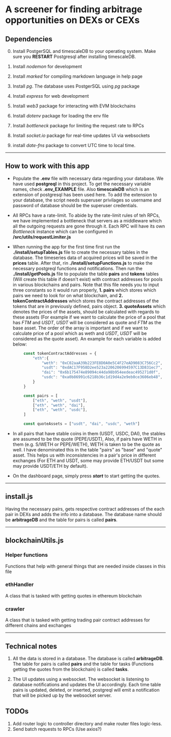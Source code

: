# A screener for finding arbitrage opportunities on DEXs or CEXs

## Dependencies

0. Install PostgerSQL and timescaleDB to your operating system. Make sure you **RESTART** Postgresql after installing timescaleDB.

1. Install *nodemon* for development

2. Install *marked* for compiling markdown language in help page

3. Install *pg*. The database uses PostgerSQL using *pg* package

4. Install *express* for web development

5. Install *web3* package for interacting with EVM blockchains

6. Install *dotenv* package for loading the env file

7. Install *bottleneck* package for limiting the request rate to RPCs

8. Install *socket.io* package for real-time updates UI via websockets

9. install *date-fns* package to convert UTC time to local time.

---

## How to work with this app

* Populate the **.env** file with necessary data regarding your database. We have used **postgreql** in this project. To get the necessary variable names, check **.env_EXAMPLE** file. Also **timescaleDB** which is an extension of postgresql has been used here. To add the extension to your database, the script needs superuser privilages so username and password of database should be the superuser credentials.

* All RPCs have a rate-limit. To abide by the rate-limit rules of teh RPCs, we have implemented a bottleneck that servers as a middleware which all the outgoing requests are gone through it. Each RPC will have its own *Bottleneck* instance which can be configured in **/src/utils/requestLimiter.js**

* When running the app for the first time first run the **./install/setupTables.js** file to create the necessary tables in the database. The timeseries data of acquired prices will be saved in the **prices** table. After that, rin **./install/setupFunctions.js** to make the necessary postgreql functions and notifications. Then run the **./install/getPools.js** file to populate the table **pairs** and **tokens** tables (Will create this table if doesn't exist) with contract addresses for pools in various blockchains and pairs. Note that this file needs you to input three constants so it would run properly, **1. pairs** which stores which pairs we need to look for on what blockchain, and **2. tokenContractAddresses** which stores the contract addresses of the tokens that are in previously defined, pairs object. **3. quoteAssets** which denotes the prices of the assets, should be calculated with regards to these assets (For example if we want to calculate the price of a pool that has *FTM* and *USDT*, *USDT* will be considered as quote and *FTM* as the base asset. The order of the array is important and if we want to calculate price of a pool which as weth and *USDT*, *USDT* will be considered as the quote asset). An example for each variable is added below:

```javascript
        const tokenContractAddresses = {
            "eth":{
                "weth": "0xC02aaA39b223FE8D0A0e5C4F27eAD9083C756Cc2",
                "usdt": "0xdAC17F958D2ee523a2206206994597C13D831ec7",
                "dai": "0x6b175474e89094c44da98b954eedeac495271d0f",
                "usdc": "0xa0b86991c6218b36c1d19d4a2e9eb0ce3606eb48",
            }
        }

        const pairs = [
            ["eth", "weth", "usdt"],
            ["eth", "weth", "dai"],
            ["eth", "weth", "usdc"],
        ]

        const quoteAssets = ["usdt", "dai", "usdc", "weth"]
```

* In all pairs that have stable coins in them (USDT, USDC, DAI), the stables are assumed to be the quote (PEPE/USDT), Also, if pairs have WETH in them (e.g. S/WETH or PEPE/WETH), WETH is taken to be the quote as well. I have denominated this in the table "pairs" as "base" and "quote" asset. This helps us with inconsistencies in a pair's price in different exchanges (For ETH and USDT, some may provide ETH/USDT but some may provide USDT/ETH by default).

* On the dashboard page, simply press ***start*** to start getting the quotes.

---

## install.js

Having the necessary pairs, gets respective contract addresses of the each pair in DEXs and adds the info into a database. The database name should be **arbitrageDB** and the table for pairs is called **pairs**.

---

## blockchainUtils.js

### Helper functions

Functions that help with general things that are needed inside classes in this file

### ethHandler

A class that is tasked with getting quotes in ethereum blockchain

### crawler

A class that is tasked with getting trading pair contract addresses for different chains and exchanges

---

## Technical notes

1. All the data is stored in a database. The database is called **arbitrageDB**. The table for pairs is called **pairs** and the table for tasks (Functions getting the quotes from the blockchain) is called **tasks**.

2. The UI updates using a websocket. The websocket is listening to database notifications and updates the UI accordingly. Each time table pairs is updated, deleted, or inserted, postgreql will emit a notification that will be picked up by the websocket server.

## TODOs

1. Add router logic to controller directory and make router files logic-less.
2. Send batch requests to RPCs (Use axios?)
